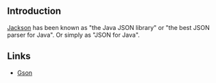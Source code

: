 ## Introduction

[Jackson](https://github.com/FasterXML/jackson) has been known as "the Java JSON library" or "the best JSON parser for Java". Or simply as "JSON for Java".


## Links
- [Gson](/docs//CS/Java/Gson.md)